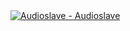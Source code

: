 <!DOCTYPE html>
<html lang="en">
<head>
  <meta charset="UTF-8">
  <meta name="viewport" content="width=device-width, initial-scale=1.0">
  <style>
    .hover-container {
      position: relative;
      display: inline-block;
      width: 200px; /* Match the width of the image */
      height: 200px; /* Match the height of the image */
    }

    .hover-container img {
      width: 100%; /* Ensure the image fills the container */
      height: 100%; /* Ensure the image fills the container */
    }

    .hover-text {
      visibility: hidden;
      width: 100%; /* Match the width of the container */
      background-color: rgba(0, 0, 0, 0.7); /* Semi-transparent background */
      color: white;
      text-align: center;
      border-radius: 6px;
      padding: 8px 0;
      position: absolute;
      z-index: 1;
      bottom: 0; /* Position the tooltip at the bottom of the image */
      left: 0;
      opacity: 0;
      transition: opacity 0.3s;
    }

    .hover-container:hover .hover-text {
      visibility: visible;
      opacity: 1;
    }
  </style>
</head>
<body>
  <div class="hover-container">
    <a href="https://open.spotify.com/album/78guAsers0klWl6RwzgDLd?si=p9FT--SZQEGQFjqe_j53iA">
      <img src="https://upload.wikimedia.org/wikipedia/en/a/ac/Audioslave_-_Audioslave.jpg" alt="Audioslave - Audioslave">
    </a>
    <div class="hover-text">Audioslave - Audioslave</div>
  </div>
</body>
</html>